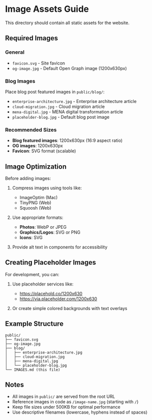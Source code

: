 # Image Assets Guide

This directory should contain all static assets for the website.

## Required Images

### General
- `favicon.svg` - Site favicon
- `og-image.jpg` - Default Open Graph image (1200x630px)

### Blog Images
Place blog post featured images in `public/blog/`:
- `enterprise-architecture.jpg` - Enterprise architecture article
- `cloud-migration.jpg` - Cloud migration article
- `mena-digital.jpg` - MENA digital transformation article
- `placeholder-blog.jpg` - Default blog post image

### Recommended Sizes
- **Blog featured images**: 1200x630px (16:9 aspect ratio)
- **OG images**: 1200x630px
- **Favicon**: SVG format (scalable)

## Image Optimization

Before adding images:
1. Compress images using tools like:
   - ImageOptim (Mac)
   - TinyPNG (Web)
   - Squoosh (Web)

2. Use appropriate formats:
   - **Photos**: WebP or JPEG
   - **Graphics/Logos**: SVG or PNG
   - **Icons**: SVG

3. Provide alt text in components for accessibility

## Creating Placeholder Images

For development, you can:
1. Use placeholder services like:
   - https://placehold.co/1200x630
   - https://via.placeholder.com/1200x630

2. Or create simple colored backgrounds with text overlays

## Example Structure

```
public/
├── favicon.svg
├── og-image.jpg
├── blog/
│   ├── enterprise-architecture.jpg
│   ├── cloud-migration.jpg
│   ├── mena-digital.jpg
│   └── placeholder-blog.jpg
└── IMAGES.md (this file)
```

## Notes

- All images in `public/` are served from the root URL
- Reference images in code as `/image-name.jpg` (starting with `/`)
- Keep file sizes under 500KB for optimal performance
- Use descriptive filenames (lowercase, hyphens instead of spaces)
